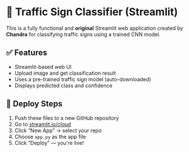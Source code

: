# 🚦 Traffic Sign Classifier (Streamlit)

This is a fully functional and **original** Streamlit web application created by **Chandra** for classifying traffic signs using a trained CNN model.

## ✅ Features
- Streamlit-based web UI
- Upload image and get classification result
- Uses a pre-trained traffic sign model (auto-downloaded)
- Displays predicted class and confidence

## 🚀 Deploy Steps
1. Push these files to a new GitHub repository
2. Go to [streamlit.io/cloud](https://streamlit.io/cloud)
3. Click “New App” → select your repo
4. Choose `app.py` as the app file
5. Click “Deploy” — you're live!

